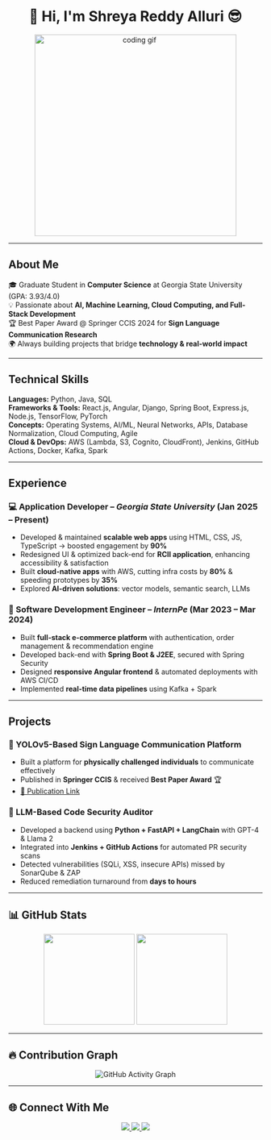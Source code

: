 <!-- GitHub Profile README -->

<h1 align="center"> 👋 Hi, I'm Shreya Reddy Alluri 😎 </h1>

<p align="center">
  <img src="https://media.giphy.com/media/qgQUggAC3Pfv687qPC/giphy.gif" width="400" alt="coding gif">
</p>


---

## About Me  
🎓 Graduate Student in **Computer Science** at Georgia State University (GPA: 3.93/4.0)  
💡 Passionate about **AI, Machine Learning, Cloud Computing, and Full-Stack Development**  
🏆 Best Paper Award @ Springer CCIS 2024 for **Sign Language Communication Research**  
🌍 Always building projects that bridge **technology & real-world impact**  

---

##  Technical Skills  

**Languages:** Python, Java, SQL  
**Frameworks & Tools:** React.js, Angular, Django, Spring Boot, Express.js, Node.js, TensorFlow, PyTorch  
**Concepts:** Operating Systems, AI/ML, Neural Networks, APIs, Database Normalization, Cloud Computing, Agile  
**Cloud & DevOps:** AWS (Lambda, S3, Cognito, CloudFront), Jenkins, GitHub Actions, Docker, Kafka, Spark  

---

##  Experience  

### 💻 Application Developer – *Georgia State University* (Jan 2025 – Present)  
- Developed & maintained **scalable web apps** using HTML, CSS, JS, TypeScript → boosted engagement by **90%**  
- Redesigned UI & optimized back-end for **RCII application**, enhancing accessibility & satisfaction  
- Built **cloud-native apps** with AWS, cutting infra costs by **80%** & speeding prototypes by **35%**  
- Explored **AI-driven solutions**: vector models, semantic search, LLMs  

### 🛒 Software Development Engineer – *InternPe* (Mar 2023 – Mar 2024)  
- Built **full-stack e-commerce platform** with authentication, order management & recommendation engine  
- Developed back-end with **Spring Boot & J2EE**, secured with Spring Security  
- Designed **responsive Angular frontend** & automated deployments with AWS CI/CD  
- Implemented **real-time data pipelines** using Kafka + Spark  

---

## Projects  

### 🤟 YOLOv5-Based Sign Language Communication Platform  
- Built a platform for **physically challenged individuals** to communicate effectively  
- Published in **Springer CCIS** & received **Best Paper Award** 🏆  
- [📖 Publication Link](https://link.springer.com/chapter/10.1007/978-3-031-86069-0_32)  

### 🔐 LLM-Based Code Security Auditor  
- Developed a backend using **Python + FastAPI + LangChain** with GPT-4 & Llama 2  
- Integrated into **Jenkins + GitHub Actions** for automated PR security scans  
- Detected vulnerabilities (SQLi, XSS, insecure APIs) missed by SonarQube & ZAP  
- Reduced remediation turnaround from **days to hours**  

---

## 📊 GitHub Stats  

<p align="center">
  <img src="https://github-readme-stats.vercel.app/api?username=Shreyareddyalluri&show_icons=true&theme=radical" height="180" />
  <img src="https://github-readme-stats.vercel.app/api/top-langs/?username=Shreyareddyalluri&layout=compact&theme=tokyonight" height="180" />
</p>

---

## 🔥 Contribution Graph  

<p align="center">
  <img src="https://github-readme-activity-graph.vercel.app/graph?username=Shreyareddyalluri&theme=dracula" alt="GitHub Activity Graph"/>
</p>

---

## 🌐 Connect With Me  

<p align="center">
  <a href="https://linkedin.com/in/shreya-reddy-alluri-a9665523a" target="_blank">
    <img src="https://img.shields.io/badge/-LinkedIn-blue?style=for-the-badge&logo=linkedin&logoColor=white"/>
  </a>
  <a href="mailto:allurishreyareddy21@gmail.com">
    <img src="https://img.shields.io/badge/-Email-red?style=for-the-badge&logo=gmail&logoColor=white"/>
  </a>
  <a href="https://github.com/Shreyareddyalluri">
    <img src="https://img.shields.io/badge/-GitHub-black?style=for-the-badge&logo=github&logoColor=white"/>
  </a>
</p>
